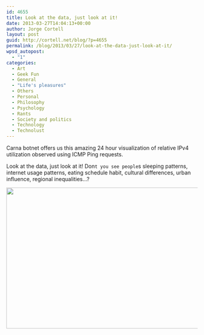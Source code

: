 ```yaml
---
id: 4655
title: Look at the data, just look at it!
date: 2013-03-27T14:04:13+00:00
author: Jorge Cortell
layout: post
guid: http://cortell.net/blog/?p=4655
permalink: /blog/2013/03/27/look-at-the-data-just-look-at-it/
wpsd_autopost:
  - "1"
categories:
  - Art
  - Geek Fun
  - General
  - "Life's pleasures"
  - Others
  - Personal
  - Philosophy
  - Psychology
  - Rants
  - Society and politics
  - Technology
  - Technolust
---
```

Carna botnet offers us this amazing 24 hour visualization of relative IPv4 utilization observed using ICMP Ping requests.

Look at the data, just look at it! Don`t you see people`s sleeping patterns, internet usage patterns, eating schedule habit, cultural differences, urban influence, regional inequalities...?

<p style="text-align: center">
  <img class="aligncenter" alt="" src="http://internetcensus2012.bitbucket.org/images/geovideo.gif" width="660" height="371" />
</p>